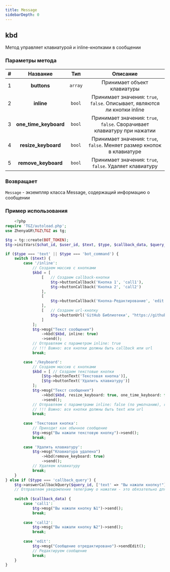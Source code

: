 ```yaml
---
title: Message
sidebarDepth: 0
---
```


## kbd
Метод управляет клавиатурой и inline-кнопками в сообщении
### Параметры метода
| # |         Название         |   Тип    |                                 Описание                                  |
|:-:|:------------------------:|:--------:|:-------------------------------------------------------------------------:|
| 1 |       **buttons**        | `array`  |                        Принимает объект клавиатуры                        |
| 2 |        **inline**        |  `bool`  | Принимает значения: `true`, `false`. Описывает, являются ли кнопки inline |
| 3 |  **one_time_keyboard**   |  `bool`  |  Принимает значения: `true`, `false`. Сворачивает клавиатуру при нажатии  |
| 4 |   **resize_keyboard**    |  `bool`  |  Принимает значения: `true`, `false`. Меняет размер кнопок в клавиатуре   |
| 5 |   **remove_keyboard**    |  `bool`  |          Принимает значения: `true`, `false`. Удаляет клавиатуру          |
### Возвращает
`Message` - экземпляр класса Message, содержащий информацию о сообщении
### Пример использования

```php
    <?php    
require 'TGZ/autoload.php'; 
use ZhenyaGR\TGZ\TGZ as tg; 

$tg = tg::create(BOT_TOKEN);
$tg->initVars($chat_id, $user_id, $text, $type, $callback_data, $query_id, $msg_id);

if ($type === 'text' || $type === 'bot_command') {
    switch ($text) {
        case '/inline':
            // Создаем массив с кнопками
            $kbd = [
                [   // Создаем callback-кнопки
                    $tg->buttonCallback('Кнопка 1', 'call1'),
                    $tg->buttonCallback('Кнопка 2', 'call2')
                ],
                [
                    $tg->buttonCallback('Кнопка-Редактирование', 'edit')
                ],
                [   // Создаем url-кнопку
                    $tg->buttonUrl('GitHub Библиотеки', "https://github.com/ZhenyaGR/TGZ")
                ]
            ];
            $tg->msg("Текст сообщения")
                ->kbd($kbd, inline: true)
                ->send();
            // Отправляем с параметром inline: true
            // !!! Важно: все кнопки должны быть callback или url
            break;

        case '/keyboard':
            // Создаем массив с кнопками
            $kbd = [ // Создаем текстовые кнопки
                [$tg->buttonText('Текстовая кнопка')],
                [$tg->buttonText('Удалить клавиатуру')]
            ];
            $tg->msg("Текст сообщения")
                ->kbd($kbd, resize_keyboard: true, one_time_keyboard: false)
                ->send();
            // Отправляем с параметрами inline: false (по умолчанию), resize_keyboard: true, one_time_keyboard: false
            // !!! Важно: все кнопки должны быть text или url
            break;
            
        case 'Текстовая кнопка':
            // Приходит как обычное сообщение
            $tg->msg("Вы нажали текстовую кнопку")->send();        
            break;
            
        case 'Удалить клавиатуру':
            $tg->msg("Клавиатура удалена")
                ->kbd(remove_keyboard: true)
                ->send();
            // Удаляем клавиатуру
            break;
    }
} else if ($type === 'callback_query') {
    $tg->answerCallbackQuery($query_id, ['text' => "Вы нажали кнопку!"]);    
    // Отправляем уведомление телеграму о нажатии - это обязательно для callback-запросов
    
    switch ($callback_data) {
        case 'call1':
            $tg->msg("Вы нажали кнопку №1")->send();
            break;
            
        case 'call2':
            $tg->msg("Вы нажали кнопку №2")->send();
            break;
        
        case 'edit':
            $tg->msg("Сообщение отредактировано")->sendEdit();
            // Редактируем сообщение
            break;
    }
}
```
